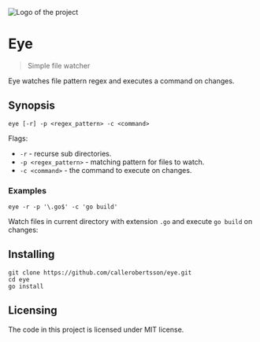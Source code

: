 ![Logo of the project](https://upload.wikimedia.org/wikipedia/commons/thumb/6/68/Eye_open_font_awesome.svg/200px-Eye_open_font_awesome.svg.png)

# Eye
> Simple file watcher

Eye watches file pattern regex and executes a command on changes.

## Synopsis

```shell
eye [-r] -p <regex_pattern> -c <command>
```

Flags:

* `-r` - recurse sub directories.
* `-p <regex_pattern>` - matching pattern for files to watch.
* `-c <command>` - the command to execute on changes.

### Examples

```shell
eye -r -p '\.go$' -c 'go build'
```

Watch files in current directory with extension `.go` and execute `go build` on changes:

## Installing

```shell
git clone https://github.com/callerobertsson/eye.git
cd eye
go install
```

## Licensing

The code in this project is licensed under MIT license.
